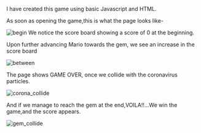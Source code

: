 
I have created this game using basic Javascript and HTML.


As soon as opening the game,this is what the page looks like-

![begin](https://user-images.githubusercontent.com/48630662/83201550-5817a400-a163-11ea-9961-72d4bd6bcd0a.png)
We notice the score board showing a score of 0 at the beginning.

Upon further advancing Mario towards the gem, we see an increase in the score board

![between](https://user-images.githubusercontent.com/48630662/83201872-19ceb480-a164-11ea-9dab-576550e17bfd.png)


The page shows GAME OVER, once we collide with the coronavirus particles.

![corona_collide](https://user-images.githubusercontent.com/48630662/83201984-471b6280-a164-11ea-8247-ae01a089a199.png)


And if we manage to reach the gem at the end,VOILA!!...We win the game,and the score appears.

![gem_collide](https://user-images.githubusercontent.com/48630662/83202099-7df17880-a164-11ea-81a5-ca6981597c50.png)
